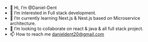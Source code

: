 - 👋 Hi, I’m @Daniel-Dent
- 👀 I’m interested in Full stack development.
- 🌱 I’m currently learning Next.js & Nest.js based on Microservice architecture.
- 💞️ I’m looking to collaborate on react & java & all full stack project.
- 📫 How to reach me danieldent20@gmail.com

<!---
Daniel-Dent/Daniel-Dent is a ✨ special ✨ repository because its `README.md` (this file) appears on your GitHub profile.
You can click the Preview link to take a look at your changes.
--->
